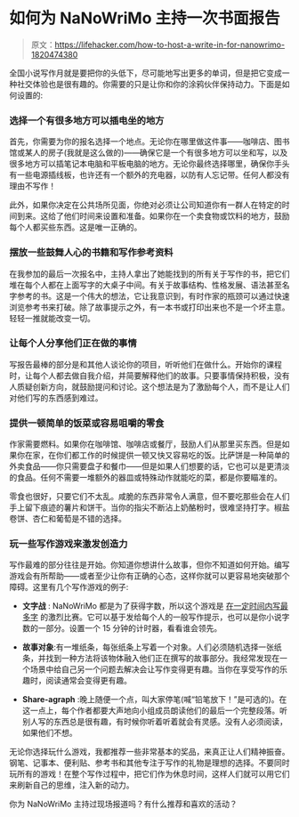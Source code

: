 # 如何为 NaNoWriMo 主持一次书面报告

> 原文：<https://lifehacker.com/how-to-host-a-write-in-for-nanowrimo-1820474380>

全国小说写作月就是要把你的头低下，尽可能地写出更多的单词，但是把它变成一种社交体验也是很有趣的。你需要的只是让你和你的涂鸦伙伴保持动力。下面是如何设置的:



### 选择一个有很多地方可以插电坐的地方

首先，你需要为你的报名选择一个地点。无论你在哪里做这件事——咖啡店、图书馆或某人的房子(我就是这么做的)——确保它是一个有很多地方可以坐和写，以及很多地方可以插笔记本电脑和平板电脑的地方。无论你最终选择哪里，确保你手头有一些电源插线板，也许还有一个额外的充电器，以防有人忘记带。任何人都没有理由不写作！

此外，如果你决定在公共场所见面，你绝对必须让公司知道你有一群人在特定的时间到来。这给了他们时间来设置和准备。如果你在一个卖食物或饮料的地方，鼓励每个人都买些东西。这是唯一正确的。

### 摆放一些鼓舞人心的书籍和写作参考资料

在我参加的最后一次报名中，主持人拿出了她能找到的所有关于写作的书，把它们堆在每个人都在上面写字的大桌子中间。有关于故事结构、性格发展、语法甚至名字参考的书。这是一个伟大的想法，它让我意识到，有时作家的瓶颈可以通过快速浏览参考书来打破。除了故事提示之外，有一本书或打印出来也不是一个坏主意。轻轻一推就能改变一切。

### 让每个人分享他们正在做的事情

写报告最棒的部分是和其他人谈论你的项目，听听他们在做什么。开始你的课程时，让每个人都去做自我介绍，并简要解释他们的故事。只要事情保持积极，没有人质疑创新方向，就鼓励提问和讨论。这个想法是为了激励每个人，而不是让人们对他们写的东西感到难过。

### 提供一顿简单的饭菜或容易咀嚼的零食

作家需要燃料。如果你在咖啡馆、咖啡店或餐厅，鼓励人们从那里买东西。但是如果你在家，在你们都工作的时候提供一顿又快又容易吃的饭。比萨饼是一种简单的外卖食品——你只需要盘子和餐巾——但是如果人们想要的话，它也可以是更清淡的食品。任何不需要一堆额外的器皿或特殊动作就能吃的菜，都是你要瞄准的。

零食也很好，只要它们不太乱。咸脆的东西非常令人满意，但不要吃那些会在人们手上留下痕迹的薯片和饼干。当你的指尖不断沾上奶酪粉时，很难坚持打字。椒盐卷饼、杏仁和葡萄是不错的选择。

### 玩一些写作游戏来激发创造力

写作最难的部分往往是开始。你知道你想讲什么故事，但你不知道如何开始。编写游戏会有所帮助——或者至少让你有正确的心态，这样你就可以更容易地突破那个障碍。这里有几个写作游戏的例子:

*   **文字战** : NaNoWriMo 都是为了获得字数，所以这个游戏是 [在一定时间内写最多字](http://www.naperwrimo.org/wiki/index.php?title=Guide_for_Hosting_Write-Ins) 的激烈比赛。它可以基于发给每个人的一般写作提示，也可以是你小说字数的一部分。设置一个 15 分钟的计时器，看看谁会领先。

*   **故事对象**:有一堆纸条，每张纸条上写着一个对象。人们必须随机选择一张纸条，并找到一种方法将该物体融入他们正在撰写的故事部分。我经常发现在一个场景中给自己另一个问题去解决会让写作变得更有趣。当你在享受写作的乐趣时，阅读通常会变得更有趣。

*   **Share-agraph** :晚上随便一个点，叫大家停笔(喊“铅笔放下！”是可选的)。在这一点上，每个作者都要大声地向小组成员朗读他们的最后一个完整段落。听别人写的东西总是很有趣，有时候你听着听着就会有灵感。没有人必须阅读，如果他们不想。

无论你选择玩什么游戏，我都推荐一些非常基本的奖品，来真正让人们精神振奋。钢笔、记事本、便利贴、参考书和其他专注于写作的礼物是理想的选择。不要同时玩所有的游戏！在整个写作过程中，把它们作为休息时间，这样人们就可以用它们来刷新自己的思维，注入新的动力。

你为 NaNoWriMo 主持过现场报道吗？有什么推荐和喜欢的活动？